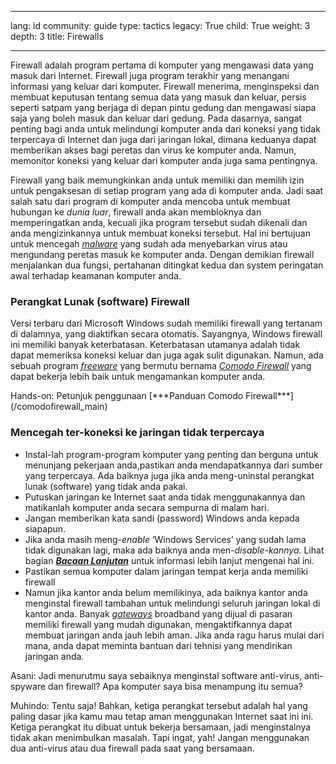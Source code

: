 

---

lang: id
community: guide
type: tactics
legacy: True
child: True
weight: 3
depth: 3
title: Firewalls

---

Firewall adalah program pertama di komputer yang mengawasi data yang masuk dari Internet. Firewall juga program terakhir yang menangani informasi yang keluar dari komputer. Firewall menerima, menginspeksi dan membuat keputusan tentang semua data yang masuk dan keluar, persis seperti satpam yang berjaga di depan pintu gedung dan mengawasi siapa saja yang boleh masuk dan keluar dari gedung. Pada dasarnya, sangat penting bagi anda untuk melindungi komputer anda dari koneksi yang tidak terpercaya di Internet dan juga dari jaringan lokal, dimana keduanya dapat memberikan akses bagi peretas dan virus ke komputer anda. Namun, memonitor koneksi yang keluar dari komputer anda juga sama pentingnya. 

Firewall yang baik memungkinkan anda untuk memiliki dan memilih izin untuk pengaksesan di setiap program yang ada di komputer anda. Jadi saat salah satu dari program di komputer anda mencoba untuk membuat hubungan ke *dunia luar*, firewall anda akan membloknya dan memperingatkan anda, kecuali jika program tersebut sudah dikenali dan anda mengizinkannya untuk membuat koneksi tersebut. Hal ini bertujuan untuk mencegah [*malware*](/id/glossary#Malware) yang sudah ada menyebarkan virus atau mengundang peretas masuk ke komputer anda. Dengan demikian firewall menjalankan dua fungsi, pertahanan ditingkat kedua dan system peringatan awal terhadap keamanan komputer anda.

### Perangkat Lunak (software) Firewall ###

Versi terbaru dari Microsoft Windows sudah memiliki firewall yang tertanam di dalamnya, yang diaktifkan secara otomatis. Sayangnya, Windows firewall ini memiliki banyak keterbatasan. Keterbatasan utamanya adalah tidak dapat memeriksa koneksi keluar dan juga agak sulit digunakan. Namun, ada sebuah program [*freeware*](/id/glossary#Freeware) yang bermutu bernama [*Comodo Firewall*](/id/glossary#Comodo_Firewall) yang dapat bekerja lebih baik untuk mengamankan komputer anda.

<div class=getstarted markdown=1> Hands-on: Petunjuk penggunaan [***Panduan Comodo Firewall***](/comodofirewall_main)
</div>

### Mencegah ter-koneksi ke jaringan tidak terpercaya ###

* Instal-lah program-program komputer yang penting dan berguna untuk menunjang pekerjaan anda,pastikan anda mendapatkannya dari sumber yang terpercaya. Ada baiknya juga jika anda meng-uninstal perangkat lunak (software) yang tidak anda pakai. 
* Putuskan jaringan ke Internet saat anda tidak menggunakannya dan matikanlah komputer anda secara sempurna di malam hari.  
* Jangan memberikan kata sandi (password) Windows anda kepada siapapun. 
* Jika anda masih meng-*enable* ‘Windows Services’ yang sudah lama tidak digunakan lagi, maka ada baiknya anda men-*disable-kannya*. Lihat bagian [***Bacaan Lanjutan***](/id/chapter_1_5) untuk informasi lebih lanjut mengenai hal ini. 
* Pastikan semua komputer dalam jaringan tempat kerja anda memiliki firewall </li>
* Namun jika kantor anda belum memilikinya, ada baiknya kantor anda menginstal firewall tambahan untuk melindungi seluruh jaringan lokal di kantor anda. Banyak [*gateways*](/id/glossary#Router) broadband yang dijual di pasaran memiliki firewall yang mudah digunakan, mengaktifkannya dapat membuat jaringan anda jauh lebih aman. Jika anda ragu harus mulai dari mana, anda dapat meminta bantuan dari tehnisi yang mendirikan jaringan anda.  

<div class=background markdown=1>
Asani: Jadi menurutmu saya sebaiknya  menginstal software anti-virus, anti-spyware dan firewall? Apa komputer saya bisa menampung itu semua?

Muhindo: Tentu saja! Bahkan, ketiga perangkat tersebut adalah hal yang paling dasar jika kamu mau tetap aman menggunakan Internet saat ini ini. Ketiga perangkat itu dibuat untuk bekerja bersamaan, jadi menginstalnya tidak akan menimbulkan masalah. Tapi ingat, yah! Jangan menggunakan dua anti-virus atau dua firewall pada saat yang bersamaan. 
</div>

